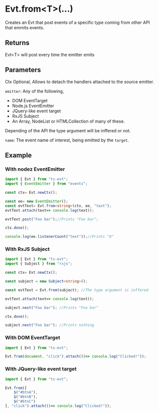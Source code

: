 # Evt.from&lt;T&gt;\(...\)

Creates an Evt that post events of a specific type coming from other API that emmits events.

## Returns

Evt&lt;T&gt; will post every time the emitter emits

## Parameters

Ctx Optional, Allows to detach the handlers attached to the source emitter.

`emitter`: Any of the following,

* DOM EventTarget
* Node.js EventEmitter
* JQuery-like event target
* RxJS Subject
* An Array, NodeList or HTMLCollection of many of these.

Depending of the API the type argument will be inffered or not.

`name`: The event name of interest, being emitted by the `target`.

## Example

### With nodez EventEmitter

```typescript
import { Evt } from "ts-evt";
import { EventEmitter } from "events";

const ctx= Evt.newCtx();

const ee= new EventEmitter();
const evtText= Evt.from<string>(ctx, ee, "text");
evtText.attach(text=> console.log(text));

evtText.post("Foo bar");//Prints "Foo bar";

ctx.done();

console.log(ee.listenerCount("text"));//Prints "0"
```

### With RxJS Subject

```typescript
import { Evt } from "ts-evt";
import { Subject } from "rxjs";

const ctx= Evt.newCtx();

const subject = new Subject<string>();

const evtText = Evt.from(subject); //The type argument is inffered

evtText.attach(text=> console.log(text));

subject.next("Foo bar"); //Prints "Foo bar"

ctx.done();

subject.next("Foo bar"); //Prints nothing
```

### With DOM EventTarget

```typescript
import { Evt } from "ts-evt";

Evt.from(document, "click").attach(()=> console.log("Clicked!"));
```

### With JQuery-like event target

```typescript
import { Evt } from "ts-evt";

Evt.from([
    $("#btnA"),
    $("#btnB"),
    $("#btnC")
], "click").attach(()=> console.log("Clicked!"));
```

